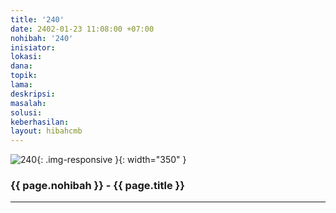 ```yaml
---
title: '240'
date: 2402-01-23 11:08:00 +07:00
nohibah: '240'
inisiator:
lokasi:
dana:
topik:
lama:
deskripsi:
masalah:
solusi:
keberhasilan:
layout: hibahcmb
---
```


![240](/static/img/hibahcmb/240.png){: .img-responsive }{: width="350" }

### {{ page.nohibah }} - {{ page.title }}

---
